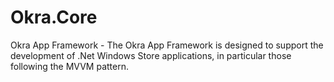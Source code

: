 Okra.Core
=========

Okra App Framework - The Okra App Framework is designed to support the development of .Net Windows Store applications, in particular those following the MVVM pattern. 
